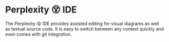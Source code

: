 # Perplexity 😵 IDE

The Perplexity 😵 IDE provides assisted editing for visual diagrams as well as textual source code. It is easy to switch between any context quickly and even comes with git integration.
